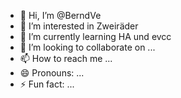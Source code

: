 - 👋 Hi, I’m @BerndVe
- 👀 I’m interested in Zweiräder
- 🌱 I’m currently learning HA und evcc
- 💞️ I’m looking to collaborate on ...
- 📫 How to reach me ...
- 😄 Pronouns: ...
- ⚡ Fun fact: ...

<!---
BerndVe/BerndVe is a ✨ special ✨ repository because its `README.md` (this file) appears on your GitHub profile.
You can click the Preview link to take a look at your changes.
--->
